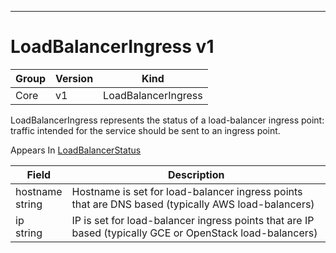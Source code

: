 

-----------
# LoadBalancerIngress v1



Group        | Version     | Kind
------------ | ---------- | -----------
Core | v1 | LoadBalancerIngress







LoadBalancerIngress represents the status of a load-balancer ingress point: traffic intended for the service should be sent to an ingress point.

<aside class="notice">
Appears In <a href="#loadbalancerstatus-v1">LoadBalancerStatus</a> </aside>

Field        | Description
------------ | -----------
hostname <br /> string | Hostname is set for load-balancer ingress points that are DNS based (typically AWS load-balancers)
ip <br /> string | IP is set for load-balancer ingress points that are IP based (typically GCE or OpenStack load-balancers)






